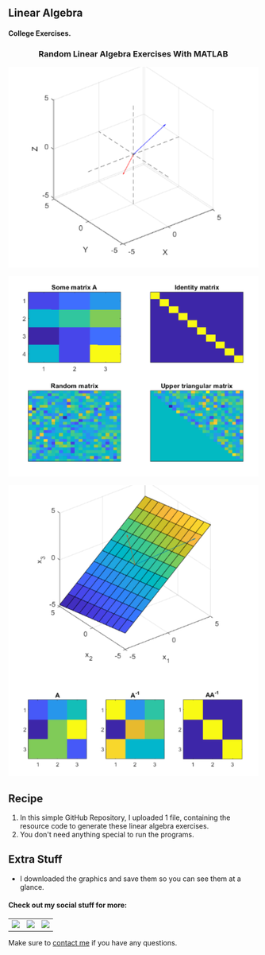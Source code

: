 ## Linear Algebra

#### College Exercises.

<h3 align="center">Random Linear Algebra Exercises With MATLAB</h3>
<p align="center"> <img src = "/Extra_Stuff/Exercise1.png" width = 550> </p>
<p align="center"> <img src = "/Extra_Stuff/Exercise2.png" width = 550> </p>
<p align="center"> <img src = "/Extra_Stuff/Exercise3.png" width = 550> </p>

<h2 align="left">Recipe</h2>

1. In this simple GitHub Repository, I uploaded 1 file, containing the resource code to generate these linear algebra exercises.
2. You don't need anything special to run the programs.

<h2 align="left">Extra Stuff</h3>

- I downloaded the graphics and save them so you can see them at a glance.

#### Check out my social stuff for more:


<table>
    <tbody>
        <tr>
            </a></td>
            <td><a href="https://www.linkedin.com/in/hibrantapia/">
            <img height="50" src="https://www.vectorlogo.zone/logos/linkedin/linkedin-ar21.svg" />
            </a></td>
            <td><a href="https://twitter.com/HibranTapia">
            <img height="50" src="https://www.vectorlogo.zone/logos/twitter/twitter-ar21.svg" />
            </a></td>
            <td><a href="https://medium.com/@hibrantapia">
            <img height="50" src="https://www.vectorlogo.zone/logos/medium/medium-ar21.svg" />
            </a></td>
        </tr>
    </tbody>
</table>

Make sure to [contact me](https://github.com/hibrantapia) if you have any questions.
